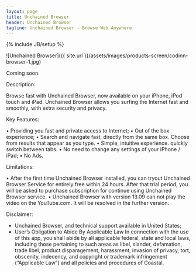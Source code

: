 ```yaml
---
layout: page
title: Unchained Browser
header: Unchained Browser
tagline: Unchained Browser - Browse Web Anywhere
---
```

{% include JB/setup %}

![Unchained Browser]({{ site.url }}/assets/images/products-screen/codinn-browser-1.jpg)

Coming soon.

Description:

Browse fast with Unchained Browser, now available on your iPhone, iPod touch and iPad. 
Unchained Browser allows you surfing the Internet fast and smoothly, with extra security and privacy. 

Key Features: 

• Providing you fast and private access to Internet; 
• Out of the box experience; 
• Search and navigate fast, directly from the same box. Choose from results that appear as you type. 
• Simple, intuitive experience. quickly switch between tabs. 
• No need to change any settings of your iPhone / iPad; 
• No Ads. 

Limitations: 

• After the first time Unchained Browser installed, you can tryout Unchained Browser Service for entirely free within 24 hours. After that trial period, you will be asked to purchase subscription for continue using Unchained Browser service. 
• Unchained Browser with version 13.09 can not play the video on the YouTube.com. It will be resolved in the further version. 

Disclaimer: 

- Unchained Browser, and technical support available in United States; 
- User’s Obligation to Abide By Applicable Law 
In connection with the use of this app, you shall abide by all applicable federal, state and local laws, including those pertaining to such areas as libel, slander, defamation, trade libel, product disparagement, harassment, invasion of privacy, tort, obscenity, indecency, and copyright or trademark infringement (“Applicable Law”) and all policies and procedures of Coastal.



